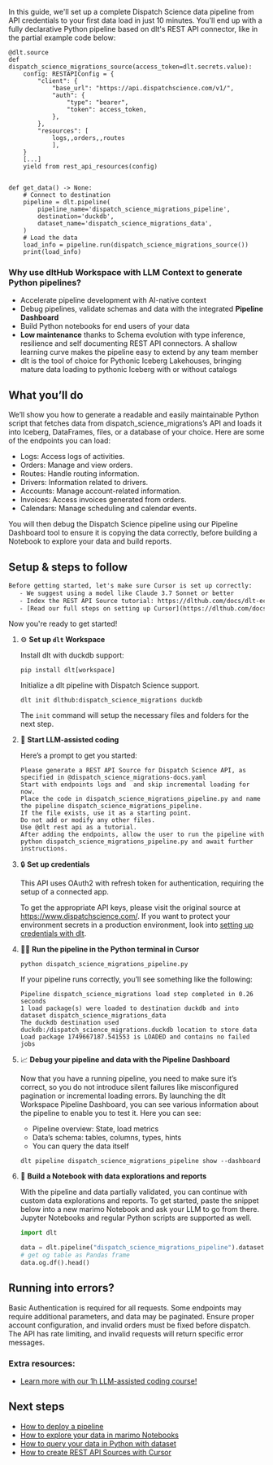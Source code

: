 In this guide, we'll set up a complete Dispatch Science data pipeline from API credentials to your first data load in just 10 minutes. You'll end up with a fully declarative Python pipeline based on dlt's REST API connector, like in the partial example code below:

```python-outcome
@dlt.source
def dispatch_science_migrations_source(access_token=dlt.secrets.value):
    config: RESTAPIConfig = {
        "client": {
            "base_url": "https://api.dispatchscience.com/v1/",
            "auth": {
                "type": "bearer",
                "token": access_token,
            },
        },
        "resources": [
            logs,,orders,,routes
            ],
    }
    [...]
    yield from rest_api_resources(config)


def get_data() -> None:
    # Connect to destination
    pipeline = dlt.pipeline(
        pipeline_name='dispatch_science_migrations_pipeline',
        destination='duckdb',
        dataset_name='dispatch_science_migrations_data', 
    )
    # Load the data
    load_info = pipeline.run(dispatch_science_migrations_source())
    print(load_info) 
```

### Why use dltHub Workspace with LLM Context to generate Python pipelines?

- Accelerate pipeline development with AI-native context
- Debug pipelines, validate schemas and data with the integrated **Pipeline Dashboard**
- Build Python notebooks for end users of your data
- **Low maintenance** thanks to Schema evolution with type inference, resilience and self documenting REST API connectors. A shallow learning curve makes the pipeline easy to extend by any team member
- dlt is the tool of choice for Pythonic Iceberg Lakehouses, bringing mature data loading to pythonic Iceberg with or without catalogs

## What you’ll do

We’ll show you how to generate a readable and easily maintainable Python script that fetches data from dispatch_science_migrations’s API and loads it into Iceberg, DataFrames, files, or a database of your choice. Here are some of the endpoints you can load:

- Logs: Access logs of activities.
- Orders: Manage and view orders.
- Routes: Handle routing information.
- Drivers: Information related to drivers.
- Accounts: Manage account-related information.
- Invoices: Access invoices generated from orders.
- Calendars: Manage scheduling and calendar events.

You will then debug the Dispatch Science pipeline using our Pipeline Dashboard tool to ensure it is copying the data correctly, before building a Notebook to explore your data and build reports.

## Setup & steps to follow

```default
Before getting started, let's make sure Cursor is set up correctly:
   - We suggest using a model like Claude 3.7 Sonnet or better
   - Index the REST API Source tutorial: https://dlthub.com/docs/dlt-ecosystem/verified-sources/rest_api/ and add it to context as **@dlt rest api**
   - [Read our full steps on setting up Cursor](https://dlthub.com/docs/dlt-ecosystem/llm-tooling/cursor-restapi#23-configuring-cursor-with-documentation)
```

Now you're ready to get started!

1. ⚙️ **Set up `dlt` Workspace**
    
    Install dlt with duckdb support:
    ```shell
    pip install dlt[workspace]
    ```

    Initialize a dlt pipeline with Dispatch Science support.
    ```shell
    dlt init dlthub:dispatch_science_migrations duckdb
    ```

    The `init` command will setup the necessary files and folders for the next step.
    
2. 🤠 **Start LLM-assisted coding**
    
    Here’s a prompt to get you started:
    
    ```prompt
    Please generate a REST API Source for Dispatch Science API, as specified in @dispatch_science_migrations-docs.yaml 
    Start with endpoints logs and  and skip incremental loading for now. 
    Place the code in dispatch_science_migrations_pipeline.py and name the pipeline dispatch_science_migrations_pipeline. 
    If the file exists, use it as a starting point. 
    Do not add or modify any other files. 
    Use @dlt rest api as a tutorial. 
    After adding the endpoints, allow the user to run the pipeline with python dispatch_science_migrations_pipeline.py and await further instructions.
    ```

    
3. 🔒 **Set up credentials** 
    
    This API uses OAuth2 with refresh token for authentication, requiring the setup of a connected app.
    
    To get the appropriate API keys, please visit the original source at https://www.dispatchscience.com/.
    If you want to protect your environment secrets in a production environment, look into [setting up credentials with dlt](https://dlthub.com/docs/walkthroughs/add_credentials).
    
4. 🏃‍♀️ **Run the pipeline in the Python terminal in Cursor**
    
    ```shell
    python dispatch_science_migrations_pipeline.py
    ```
    
    If your pipeline runs correctly, you’ll see something like the following:
    
    ```shell
    Pipeline dispatch_science_migrations load step completed in 0.26 seconds
    1 load package(s) were loaded to destination duckdb and into dataset dispatch_science_migrations_data
    The duckdb destination used duckdb:/dispatch_science_migrations.duckdb location to store data
    Load package 1749667187.541553 is LOADED and contains no failed jobs
    ```
    
5. 📈 **Debug your pipeline and data with the Pipeline Dashboard**

    Now that you have a running pipeline, you need to make sure it’s correct, so you do not introduce silent failures like misconfigured pagination or incremental loading errors. By launching the dlt Workspace Pipeline Dashboard, you can see various information about the pipeline to enable you to test it. Here you can see:
    - Pipeline overview: State, load metrics
    - Data’s schema: tables, columns, types, hints
    - You can query the data itself
    
    ```shell
    dlt pipeline dispatch_science_migrations_pipeline show --dashboard
    ```
    
6. 🐍 **Build a Notebook with data explorations and reports**

    With the pipeline and data partially validated, you can continue with custom data explorations and reports. To get started, paste the snippet below into a new marimo Notebook and ask your LLM to go from there. Jupyter Notebooks and regular Python scripts are supported as well.

    
    ```python
    import dlt

   data = dlt.pipeline("dispatch_science_migrations_pipeline").dataset()
   # get og table as Pandas frame
   data.og.df().head()
    ```

## Running into errors?

Basic Authentication is required for all requests. Some endpoints may require additional parameters, and data may be paginated. Ensure proper account configuration, and invalid orders must be fixed before dispatch. The API has rate limiting, and invalid requests will return specific error messages.

### Extra resources:

- [Learn more with our 1h LLM-assisted coding course!](https://www.youtube.com/watch?v=GGid70rnJuM)

## Next steps

- [How to deploy a pipeline](https://dlthub.com/docs/walkthroughs/deploy-a-pipeline)
- [How to explore your data in marimo Notebooks](https://dlthub.com/docs/general-usage/dataset-access/marimo)
- [How to query your data in Python with dataset](https://dlthub.com/docs/general-usage/dataset-access/dataset)
- [How to create REST API Sources with Cursor](https://dlthub.com/docs/dlt-ecosystem/llm-tooling/cursor-restapi)